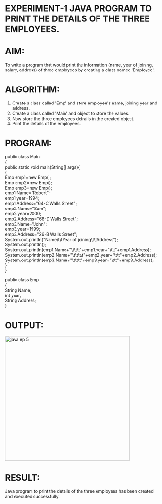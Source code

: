 # EXPERIMENT-1 JAVA PROGRAM TO PRINT THE DETAILS OF THE THREE EMPLOYEES.

# AIM:
  To write a program that would print the information (name, year of joining, salary, address) of three employees by creating a class named 'Employee'. 

# ALGORITHM:
  1. Create a class called 'Emp' and store employee's name, joining year and address.
  2. Create a class called 'Main' and object to store the values.
  3. Now store the three employees detrails in the created object.
  4. Print the details of the employees.
  
# PROGRAM:

  public class Main<br>
  {<br>
    public static void main(String[] args){<br>
    {<br>
        Emp emp1=new Emp();<br>
        Emp emp2=new Emp();<br>
        Emp emp3=new Emp();<br>
        emp1.Name="Robert";<br>
        emp1.year=1994;<br>
        emp1.Address="64-C Walls Street";<br>
        emp2.Name="Sam";<br>
        emp2.year=2000;<br>
        emp2.Address="68-D Walls Street";<br>
        emp3.Name="John";<br>
        emp3.year=1999;<br>
        emp3.Address="26-B Walls Street";<br>
        System.out.println("Name\t\tYear of joining\t\tAddress");<br>
        System.out.println();<br>
        System.out.println(emp1.Name+"\t\t\t"+emp1.year+"\t\t"+emp1.Address);<br>
        System.out.println(emp2.Name+"\t\t\t\t"+emp2.year+"\t\t"+emp2.Address);<br>
        System.out.println(emp3.Name+"\t\t\t"+emp3.year+"\t\t"+emp3.Address);<br>
    }<br>
  }<br>
  
  public class Emp<br>
  {<br>
    String Name;<br>
    int year;<br>
    String Address;<br>
  }
  
# OUTPUT:
  
  <img width="410" alt="java ep 5" src="https://github.com/divvisha/TABLE-CREATION/assets/127508123/befd924d-f416-43ee-92f3-ebba227c757f">

# RESULT:
  Java program to print the details of the three employees has been created and executed successfully.

  
